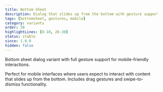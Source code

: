 ```yaml
---
title: Bottom Sheet
description: Dialog that slides up from the bottom with gesture support.
tags: [bottomsheet, gestures, mobile]
category: variants
order: 20
highlightLines: [8-10, 26-30]
status: stable
since: 1.0.0
hidden: false
---
```


Bottom sheet dialog variant with full gesture support for mobile-friendly interactions.

Perfect for mobile interfaces where users expect to interact with content that slides up from the bottom. Includes drag gestures and swipe-to-dismiss functionality.
